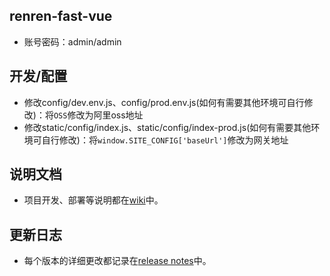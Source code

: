 ## renren-fast-vue
- 账号密码：admin/admin

## 开发/配置

- 修改config/dev.env.js、config/prod.env.js(如何有需要其他环境可自行修改)：将`OSS`修改为阿里oss地址
- 修改static/config/index.js、static/config/index-prod.js(如何有需要其他环境可自行修改)：将`window.SITE_CONFIG['baseUrl']`修改为网关地址

## 说明文档
- 项目开发、部署等说明都在[wiki](https://github.com/renrenio/renren-fast-vue/wiki)中。


## 更新日志
- 每个版本的详细更改都记录在[release notes](https://github.com/renrenio/renren-fast-vue/releases)中。
